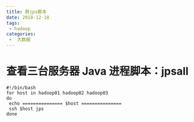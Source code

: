 ```yaml
---
title: 群jps脚本
date: 2018-12-18
tags:
 - hadoop
categories:
 -  大数据
---
```




# **查看三台服务器** **Java** 进程脚本：jpsall

```shell
#!/bin/bash
for host in hadoop01 hadoop02 hadoop03
do
 echo =============== $host ===============
 ssh $host jps 
done
```